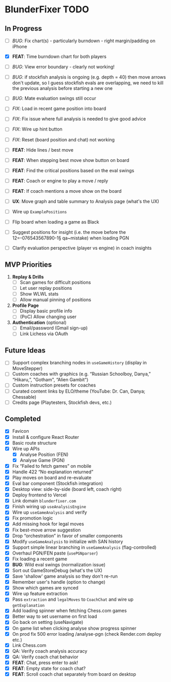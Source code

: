 # BlunderFixer TODO

## In Progress

- [ ] _BUG_: Fix chart(s) - particularly burndown - right margin/padding on iPhone
- [x] **FEAT**: Time burndown chart for both players

- [ ] _BUG_: View error boundary - clearly not working!
- [ ] _BUG_: if stockfish analysis is ongoing (e.g. depth = 40) then move arrows don't update, so I guess stockfish evals are overlapping, we need to kill the previous analysis before starting a new one
- [ ] _BUG_: Mate evaluation swings still occur
- [ ] _FIX_: Load in recent game position into board
- [ ] _FIX_: Fix issue where full analysis is needed to give good advice
- [ ] _FIX_: Wire up hint button
- [ ] _FIX_: Reset (board position and chat) not working
- [ ] **FEAT**: Hide lines / best move
- [ ] **FEAT**: When stepping best move show button on board
- [ ] **FEAT**: Find the critical positions based on the eval swings
- [ ] **FEAT**: Coach or engine to play a move / reply
- [ ] **FEAT**: If coach mentions a move show on the board
- [ ] **UX**: Move graph and table summary to Analysis page (what's the UX)
- [ ] Wire up `ExamplePositions`
- [ ] Flip board when loading a game as Black
- [ ] Suggest positions for insight (i.e. the move before the 12=-076543567890-1§ qa~mistake) when loading PGN
- [ ] Clarify evaluation perspective (player vs engine) in coach insights

## MVP Priorities

1. **Replay & Drills**
   - [ ] Scan games for difficult positions
   - [ ] Let user replay positions
   - [ ] Show WLWL stats
   - [ ] Allow manual pinning of positions
2. **Profile Page**
   - [ ] Display basic profile info
   - [ ] (PoC) Allow changing user
3. **Authentication** (optional)
   - [ ] Email/password (Gmail sign-up)
   - [ ] Link Lichess via OAuth

## Future Ideas

- [ ] Support complex branching nodes in `useGameHistory` (display in MoveStepper)
- [ ] Custom coaches with graphics (e.g. “Russian Schoolboy, Danya,” “Hikaru,”, "Gotham", “Alien Gambit”)
- [ ] Custom instruction presets for coaches
- [ ] Curated content links by ELO/theme (YouTube: Dr. Can, Danya; Chessable)
- [ ] Credits page (Playtesters, Stockfish devs, etc.)

## Completed

- [x] Favicon
- [x] Install & configure React Router
- [x] Basic route structure
- [x] Wire up APIs
  - [x] Analyse Position (FEN)
  - [x] Analyse Game (PGN)
- [x] Fix “Failed to fetch games” on mobile
- [x] Handle 422 “No explanation returned”
- [x] Play moves on board and re-evaluate
- [x] Eval bar component (Stockfish integration)
- [x] Desktop view: side-by-side (board left, coach right)
- [x] Deploy frontend to Vercel
- [x] Link domain `blunderfixer.com`
- [x] Finish wiring up `useAnalysisEngine`
- [x] Wire up `useGameAnalysis` and verify
- [x] Fix promotion logic
- [x] Add missing hook for legal moves
- [x] Fix best-move arrow suggestion
- [x] Drop “orchestration” in favor of smaller components
- [x] Modify `useGameAnalysis` to initialize with SAN history
- [x] Support simple linear branching in `useGameAnalysis` (flag-controlled)
- [x] Overhaul PGN/FEN paste (`usePGNparser`)
- [x] Fix loading a recent game
- [x] **BUG**: Wild eval swings (normalization issue)
- [x] Sort out GameStoreDebug (what's the UX)
- [x] Save 'shallow' game analysis so they don't re-run
- [x] Remember user's handle (option to change)
- [x] Show which games are synced
- [x] Wire up feature extraction
- [x] Pass `extraction` and `legalMoves` to `CoachChat` and wire up `getExplanation`
- [x] Add loading spinner when fetching Chess.com games
- [x] Better way to set username on first load
- [x] Go back on setting (useNavigate)
- [x] On game list when clicking analyse show progress spinner
- [x] On prod fix 500 error loading /analyse-pgn (check Render.com deploy etc.)
- [x] Link Chess.com
- [x] QA: Verify coach analysis accuracy
- [x] QA: Verify coach chat behavior
- [x] **FEAT**: Chat, press enter to ask!
- [x] **FEAT**: Empty state for coach chat?
- [x] **FEAT**: Scroll coach chat separately from board on desktop
